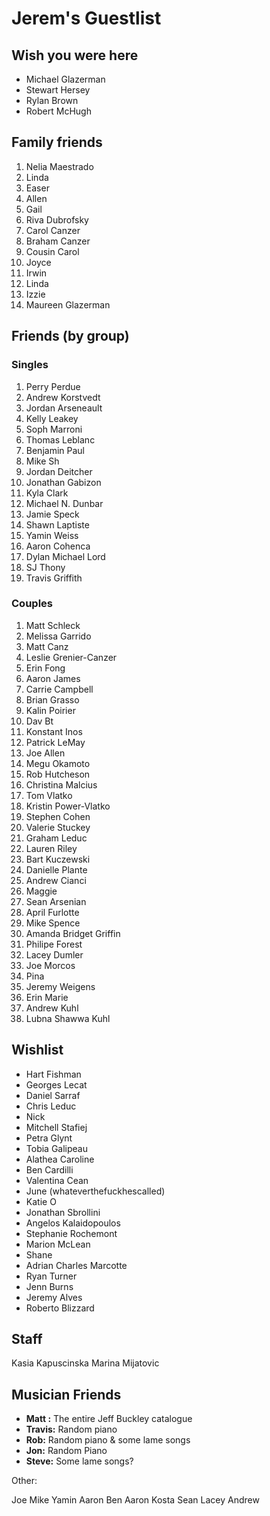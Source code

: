 # Jerem's Guestlist

## Wish you were here

- Michael Glazerman
- Stewart Hersey
- Rylan Brown
- Robert McHugh

## Family friends

1. Nelia Maestrado
1. Linda
1. Easer
1. Allen
1. Gail
1. Riva Dubrofsky
1. Carol Canzer
1. Braham Canzer
1. Cousin Carol
1. Joyce
1. Irwin
1. Linda
1. Izzie
1. Maureen Glazerman

## Friends (by group)

### Singles

1. Perry Perdue
1. Andrew Korstvedt
1. Jordan Arseneault
1. Kelly Leakey
1. Soph Marroni
1. Thomas Leblanc
1. Benjamin Paul
1. Mike Sh
1. Jordan Deitcher
1. Jonathan Gabizon
1. Kyla Clark
1. Michael N. Dunbar
1. Jamie Speck
1. Shawn Laptiste
1. Yamin Weiss
1. Aaron Cohenca
1. Dylan Michael Lord
1. SJ Thony
1. Travis Griffith

### Couples

1. Matt Schleck
1. Melissa Garrido
1. Matt Canz
1. Leslie Grenier-Canzer
1. Erin Fong
1. Aaron James
1. Carrie Campbell
1. Brian Grasso
1. Kalin Poirier
1. Dav Bt
1. Konstant Inos
1. Patrick LeMay
1. Joe Allen
1. Megu Okamoto
1. Rob Hutcheson
1. Christina Malcius
1. Tom Vlatko
1. Kristin Power-Vlatko
1. Stephen Cohen
1. Valerie Stuckey
1. Graham Leduc
1. Lauren Riley
1. Bart Kuczewski
1. Danielle Plante
1. Andrew Cianci
1. Maggie
1. Sean Arsenian
1. April Furlotte
1. Mike Spence
1. Amanda Bridget Griffin
1. Philipe Forest
1. Lacey Dumler
1. Joe Morcos
1. Pina
1. Jeremy Weigens
1. Erin Marie
1. Andrew Kuhl
1. Lubna Shawwa Kuhl

## Wishlist

- Hart Fishman
- Georges Lecat
- Daniel Sarraf
- Chris Leduc
- Nick
- Mitchell Stafiej
- Petra Glynt
- Tobia Galipeau
- Alathea Caroline
- Ben Cardilli
- Valentina Cean
- June (whateverthefuckhescalled)
- Katie O
- Jonathan Sbrollini
- Angelos Kalaidopoulos
- Stephanie Rochemont
- Marion McLean
- Shane
- Adrian Charles Marcotte
- Ryan Turner
- Jenn Burns
- Jeremy Alves
- Roberto Blizzard

## Staff

Kasia Kapuscinska
Marina Mijatovic

## Musician Friends

- **Matt :** The entire Jeff Buckley catalogue
- **Travis:** Random piano
- **Rob:** Random piano & some lame songs
- **Jon:** Random Piano
- **Steve:** Some lame songs?

Other:

Joe
Mike
Yamin
Aaron
Ben
Aaron
Kosta
Sean
Lacey
Andrew
